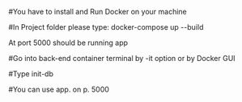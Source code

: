 #You have to install and Run Docker on your machine

#In Project folder please type: docker-compose up --build

At port 5000 should be running app

#Go into back-end container terminal by -it option or by Docker GUI

#Type init-db

#You can use app. on p. 5000